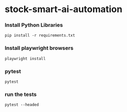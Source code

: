 # stock-smart-ai-automation

### Install Python Libraries
```
pip install -r requirements.txt 
```

### Install playwright browsers
```
playwright install
```

### pytest
```
pytest 
```

### run the tests
```
pytest --headed
```